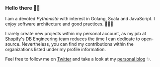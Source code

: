 ### Hello there 👋🏻

I am a devoted _Pythonista_  with interest in Golang, Scala and JavaScript.
I enjoy software architecture and good practices. 👨🏻‍💻

I rarely create new projects within my personal account, as my job at [Shopify][shopify-website]'s
DB Engineering team reduces the time I can dedicate to open-source. Nevertheless, you can find
my contributions within the organizations listed under my profile information.

Feel free to follow me on [Twitter][personal-twitter]
and take a look at my [personal blog][personal-blog] ✨.


[personal-blog]: https://sinclert.github.io/blog/
[personal-twitter]: https://twitter.com/sinclert_
[shopify-website]: https://www.shopify.com
